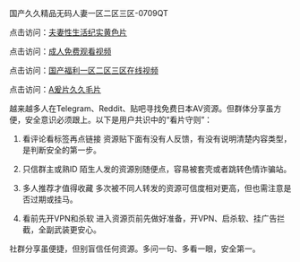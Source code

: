 国产久久精品无码人妻一区二区三区-0709QT

点击访问：<a href="https://heiliaoxwd5i8.pages.dev">夫妻性生活纪实黄色片</a>

点击访问：<a href="https://heiliaozj3tjd.pages.dev">成人免费观看视频</a>

点击访问：<a href="https://heiliaoe8ajia.pages.dev">国产福利一区二区三区在线视频</a>

点击访问：<a href="https://heiliaoe8ajia.pages.dev">A爰片久久毛片</a>

越来越多人在Telegram、Reddit、贴吧寻找免费日本AV资源。但群体分享虽方便，安全意识必须跟上。以下是用户共识中的“看片守则”：

1. 看评论看标签再点链接
资源贴下面有没有人反馈，有没有说明清楚内容类型，是判断安全的第一步。

2. 只信群主或熟ID
陌生人发的资源别随便点，容易被套壳或者跳转色情诈骗站。

3. 多人推荐才值得收藏
多次被不同人转发的资源可信度相对更高，但也需注意是否过期或挂马。

4. 看前先开VPN和杀软
进入资源页前先做好准备，开VPN、启杀软、挂广告拦截，全副武装更安心。

社群分享虽便捷，但别盲信任何资源。多问一句、多看一眼，安全第一。


<span style="display:none;">[Canonical link]( https://github.com/alm0700925/961288 ）</span>

